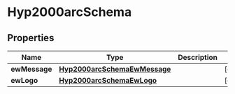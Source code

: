 

# Hyp2000arcSchema


## Properties

| Name | Type | Description | Notes |
|------------ | ------------- | ------------- | -------------|
|**ewMessage** | [**Hyp2000arcSchemaEwMessage**](Hyp2000arcSchemaEwMessage.md) |  |  [optional] |
|**ewLogo** | [**Hyp2000arcSchemaEwLogo**](Hyp2000arcSchemaEwLogo.md) |  |  [optional] |



